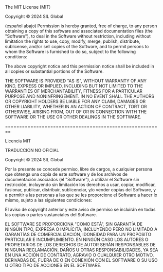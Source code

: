 The MIT License (MIT)

Copyright © 2024 SIL Global

(español abajo)
Permission is hereby granted, free of charge, to any person obtaining a copy 
of this software and associated documentation files (the "Software"), to deal 
in the Software without restriction, including without limitation the rights 
to use, copy, modify, merge, publish, distribute, sublicense, and/or sell 
copies of the Software, and to permit persons to whom the Software is 
furnished to do so, subject to the following conditions:

The above copyright notice and this permission notice shall be included in all 
copies or substantial portions of the Software.

THE SOFTWARE IS PROVIDED "AS IS", WITHOUT WARRANTY OF ANY KIND, EXPRESS OR 
IMPLIED, INCLUDING BUT NOT LIMITED TO THE WARRANTIES OF MERCHANTABILITY, 
FITNESS FOR A PARTICULAR PURPOSE AND NONINFRINGEMENT. IN NO EVENT SHALL 
THE AUTHORS OR COPYRIGHT HOLDERS BE LIABLE FOR ANY CLAIM, DAMAGES OR OTHER 
LIABILITY, WHETHER IN AN ACTION OF CONTRACT, TORT OR OTHERWISE, ARISING FROM, 
OUT OF OR IN CONNECTION WITH THE SOFTWARE OR THE USE OR OTHER DEALINGS IN THE 
SOFTWARE.

========================================================

Licencia MIT

TRADUCCIÓN NO OFICIAL

Copyright © 2024 SIL Global

Por la presente se concede permiso, libre de cargos, a cualquier persona que 
obtenga una copia de este software y de los archivos de documentación 
asociados (el "Software"), a utilizar el Software sin restricción, 
incluyendo sin limitación los derechos a usar, copiar, modificar, fusionar, 
publicar, distribuir, sublicenciar, y/o vender copias del Software, y a 
permitir a las personas a las que se les proporcione el Software a hacer lo 
mismo, sujeto a las siguientes condiciones:

El aviso de copyright anterior y este aviso de permiso se incluirán en todas 
las copias o partes sustanciales del Software.

EL SOFTWARE SE PROPORCIONA "COMO ESTÁ", SIN GARANTÍA DE NINGÚN TIPO, EXPRESA 
O IMPLÍCITA, INCLUYENDO PERO NO LIMITADO A GARANTÍAS DE COMERCIALIZACIÓN, 
IDONEIDAD PARA UN PROPÓSITO PARTICULAR E INCUMPLIMIENTO. EN NINGÚN CASO LOS 
AUTORES O PROPIETARIOS DE LOS DERECHOS DE AUTOR SERÁN RESPONSABLES DE 
NINGUNA RECLAMACIÓN, DAÑOS U OTRAS RESPONSABILIDADES, YA SEA EN UNA ACCIÓN DE 
CONTRATO, AGRAVIO O CUALQUIER OTRO MOTIVO, DERIVADAS DE, FUERA DE O EN 
CONEXIÓN CON EL SOFTWARE O SU USO U OTRO TIPO DE ACCIONES EN EL SOFTWARE.

